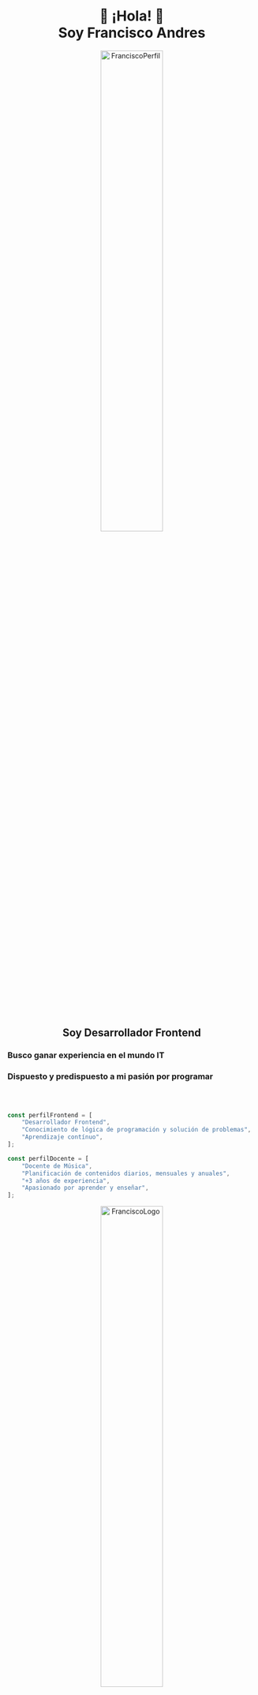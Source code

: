 
<h1 align="center">👋 ¡Hola! 👋 <br> Soy Francisco Andres </h1>

<p align="center"><img width="50%" border-radius="15px" src="https://i.ibb.co/wMX4ZKs/corte-fran.jpg" alt="FranciscoPerfil" /></p>

<h2 align="center">Soy Desarrollador Frontend</h2>
<h3>Busco ganar experiencia en el mundo IT</h3>
<h3>Dispuesto y predispuesto a mi pasión por programar</h3>
<br>

```javascript

const perfilFrontend = [
    "Desarrollador Frontend",
    "Conocimiento de lógica de programación y solución de problemas",
    "Aprendizaje contínuo",
];

const perfilDocente = [
    "Docente de Música",
    "Planificación de contenidos diarios, mensuales y anuales",
    "+3 años de experiencia",
    "Apasionado por aprender y enseñar",
];
```

<p align="center"><img width="50%" src="https://i.ibb.co/McFX1qT/Logo-Frontend-removebg-preview.png" alt="FranciscoLogo" /></p>


- 👉 [![Linkedin](https://i.ibb.co/599707Q/linkedin-Logo.png)] (https://www.linkedin.com/in/franandres/)
- 👉 Email: frananadres93@gmail.com
